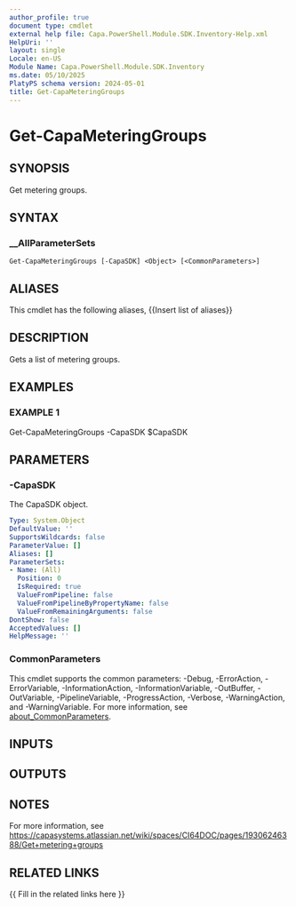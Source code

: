 ```yaml
---
author_profile: true
document type: cmdlet
external help file: Capa.PowerShell.Module.SDK.Inventory-Help.xml
HelpUri: ''
layout: single
Locale: en-US
Module Name: Capa.PowerShell.Module.SDK.Inventory
ms.date: 05/10/2025
PlatyPS schema version: 2024-05-01
title: Get-CapaMeteringGroups
---
```


# Get-CapaMeteringGroups

## SYNOPSIS

Get metering groups.

## SYNTAX

### __AllParameterSets

```
Get-CapaMeteringGroups [-CapaSDK] <Object> [<CommonParameters>]
```

## ALIASES

This cmdlet has the following aliases,
  {{Insert list of aliases}}

## DESCRIPTION

Gets a list of metering groups.

## EXAMPLES

### EXAMPLE 1

Get-CapaMeteringGroups -CapaSDK $CapaSDK

## PARAMETERS

### -CapaSDK

The CapaSDK object.

```yaml
Type: System.Object
DefaultValue: ''
SupportsWildcards: false
ParameterValue: []
Aliases: []
ParameterSets:
- Name: (All)
  Position: 0
  IsRequired: true
  ValueFromPipeline: false
  ValueFromPipelineByPropertyName: false
  ValueFromRemainingArguments: false
DontShow: false
AcceptedValues: []
HelpMessage: ''
```

### CommonParameters

This cmdlet supports the common parameters: -Debug, -ErrorAction, -ErrorVariable,
-InformationAction, -InformationVariable, -OutBuffer, -OutVariable, -PipelineVariable,
-ProgressAction, -Verbose, -WarningAction, and -WarningVariable. For more information, see
[about_CommonParameters](https://go.microsoft.com/fwlink/?LinkID=113216).

## INPUTS

## OUTPUTS

## NOTES

For more information, see https://capasystems.atlassian.net/wiki/spaces/CI64DOC/pages/19306246388/Get+metering+groups


## RELATED LINKS

{{ Fill in the related links here }}

